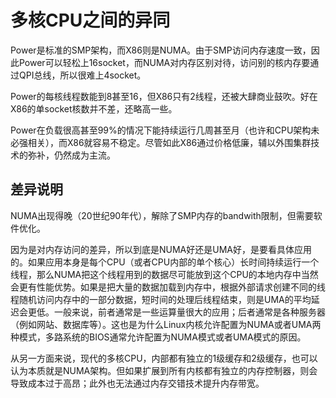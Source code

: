 # 多核CPU之间的异同

Power是标准的SMP架构，而X86则是NUMA。由于SMP访问内存速度一致，因此Power可以轻松上16socket，而NUMA对内存区别对待，访问别的核内存要通过QPI总线，所以很难上4socket。

Power的每核线程数能到8甚至16，但X86只有2线程，还被大肆商业鼓吹。好在X86的单socket核数并不差，还略高一些。

Power在负载很高甚至99%的情况下能持续运行几周甚至月（也许和CPU架构未必强相关），而X86就容易不稳定。尽管如此X86通过价格低廉，辅以外围集群技术的弥补，仍然成为主流。

## 差异说明

NUMA出现得晚（20世纪90年代），解除了SMP内存的bandwith限制，但需要软件优化。

因为是对内存访问的差异，所以到底是NUMA好还是UMA好，是要看具体应用的。如果应用本身是每个CPU（或者CPU内部的单个核心）长时间持续运行一个线程，那么NUMA把这个线程用到的数据尽可能放到这个CPU的本地内存中当然会更有性能优势。如果是把大量的数据加载到内存中，根据外部请求创建不同的线程随机访问内存中的一部分数据，短时间的处理后线程结束，则是UMA的平均延迟会更低。一般来说，前者通常是一些运算量很大的应用；后者通常是各种服务器（例如网站、数据库等）。这也是为什么Linux内核允许配置为NUMA或者UMA两种模式，多路系统的BIOS通常允许配置为NUMA模式或者UMA模式的原因。

从另一方面来说，现代的多核CPU，内部都有独立的1级缓存和2级缓存，也可以认为本质就是NUMA架构。但如果扩展到所有内核都有独立的内存控制器，则会导致成本过于高昂；此外也无法通过内存交错技术提升内存带宽。